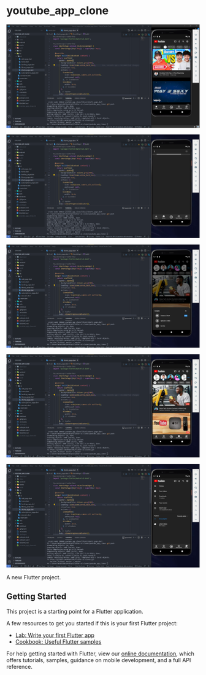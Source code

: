 # youtube_app_clone

![](../images/youtube_clone/youtube_clone_img1.png)

![](../images/youtube_clone/youtube_clone_img2.png)

![](../images/youtube_clone/youtube_clone_img3.png)

![](../images/youtube_clone/youtube_clone_img4.png)

![](../images/youtube_clone/youtube_clone_img5.png)

A new Flutter project.

## Getting Started

This project is a starting point for a Flutter application.

A few resources to get you started if this is your first Flutter project:

- [Lab: Write your first Flutter app](https://flutter.dev/docs/get-started/codelab)
- [Cookbook: Useful Flutter samples](https://flutter.dev/docs/cookbook)

For help getting started with Flutter, view our
[online documentation](https://flutter.dev/docs), which offers tutorials,
samples, guidance on mobile development, and a full API reference.
